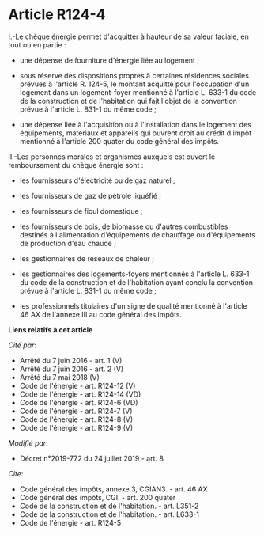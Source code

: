 # Article R124-4

I.-Le chèque énergie permet d'acquitter à hauteur de sa valeur faciale, en tout ou en partie :

- une dépense de fourniture d'énergie liée au logement ;

- sous réserve des dispositions propres à certaines résidences sociales prévues à l'article R. 124-5, le montant acquitté
pour l'occupation d'un logement dans un logement-foyer mentionné à l'article L. 633-1 du code de la construction et de
l'habitation qui fait l'objet de la convention prévue à l'article    L. 831-1 du même code ;

- une dépense liée à l'acquisition ou à l'installation dans le logement des équipements, matériaux et appareils qui ouvrent
droit au crédit d'impôt mentionné à l'article 200 quater du code général des impôts. 

II.-Les personnes morales et organismes auxquels est ouvert le remboursement du chèque énergie sont :

- les fournisseurs d'électricité ou de gaz naturel ;

- les fournisseurs de gaz de pétrole liquéfié ;

- les fournisseurs de fioul domestique ;

- les fournisseurs de bois, de biomasse ou d'autres combustibles destinés à l'alimentation d'équipements de chauffage ou
d'équipements de production d'eau chaude ;

- les gestionnaires de réseaux de chaleur ;

- les gestionnaires des logements-foyers mentionnés à l'article L. 633-1 du code de la construction et de l'habitation ayant
conclu la convention prévue à l'article    L. 831-1 du même code ;

- les professionnels titulaires d'un signe de qualité mentionné à l'article 46 AX de l'annexe III au code général des impôts.

**Liens relatifs à cet article**

_Cité par_:

  - Arrêté du 7 juin 2016 - art. 1 (V)
  - Arrêté du 7 juin 2016 - art. 2 (V)
  - Arrêté du 7 mai 2018 (V)
  - Code de l'énergie - art. R124-12 (V)
  - Code de l'énergie - art. R124-14 (VD)
  - Code de l'énergie - art. R124-6 (VD)
  - Code de l'énergie - art. R124-7 (V)
  - Code de l'énergie - art. R124-8 (V)
  - Code de l'énergie - art. R124-9 (V)

_Modifié par_:

  - Décret n°2019-772 du 24 juillet 2019 - art. 8

_Cite_:

  - Code général des impôts, annexe 3, CGIAN3. - art. 46 AX
  - Code général des impôts, CGI. - art. 200 quater
  - Code de la construction et de l'habitation. - art. L351-2
  - Code de la construction et de l'habitation. - art. L633-1
  - Code de l'énergie - art. R124-5
